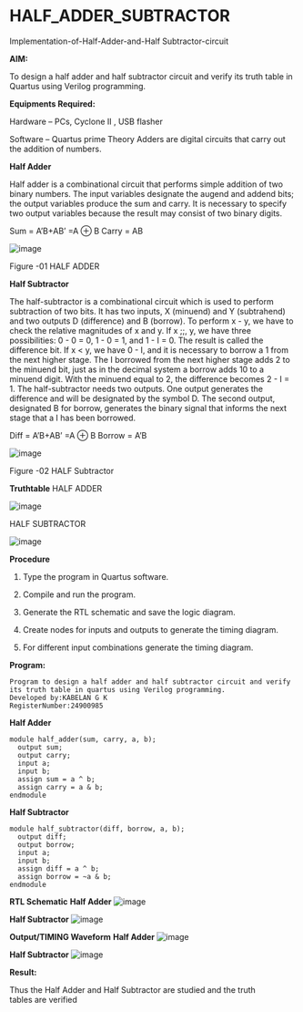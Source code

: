# HALF_ADDER_SUBTRACTOR

Implementation-of-Half-Adder-and-Half Subtractor-circuit

**AIM:**

To design a half adder and half subtractor circuit and verify its truth table in Quartus using Verilog programming.

**Equipments Required:**

Hardware – PCs, Cyclone II , USB flasher 

Software – Quartus prime Theory Adders are digital circuits that carry out the addition of numbers.

**Half Adder**

Half adder is a combinational circuit that performs simple addition of two binary numbers. The input variables designate the augend and addend bits; the output variables produce the sum and carry. It is necessary to specify two output variables because the result may consist of two binary digits.

Sum = A’B+AB’ =A ⊕ B Carry = AB

![image](https://github.com/user-attachments/assets/2b0c30fa-a085-4567-9cd5-f8809ac16bc4)


Figure -01 HALF ADDER

**Half Subtractor**

The half-subtractor is a combinational circuit which is used to perform subtraction of two bits. It has two inputs, X (minuend) and Y (subtrahend) and two outputs D (difference) and B (borrow). To perform x - y, we have to check the relative magnitudes of x and y. If x ;;, y, we have three possibilities: 0 - 0 = 0, 1 - 0 = 1, and 1 - I = 0. The result is called the difference bit. If x < y, we have 0 - I, and it is necessary to borrow a 1 from the next higher stage. The I borrowed from the next higher stage adds 2 to the minuend bit, just as in the decimal system a borrow adds 10 to a minuend digit. With the minuend equal to 2, the difference becomes 2 - I = 1. The half-subtractor needs two outputs. One output generates the difference and will be designated by the symbol D. The second output, designated B for borrow, generates the binary signal that informs the next stage that a I has been borrowed. 

Diff = A’B+AB’ =A ⊕ B
Borrow = A’B

![image](https://github.com/user-attachments/assets/8372e670-4886-48bb-8369-820568a64d54)


Figure -02 HALF Subtractor

**Truthtable**
HALF ADDER

![image](https://github.com/user-attachments/assets/5ddc52ef-d125-4442-8265-139c2bb7c6e7)


HALF SUBTRACTOR

![image](https://github.com/user-attachments/assets/83ec047b-4a5b-42ea-ac00-af7c49740ea2)



**Procedure**

1.	Type the program in Quartus software.

2.	Compile and run the program.

3.	Generate the RTL schematic and save the logic diagram.

4.	Create nodes for inputs and outputs to generate the timing diagram.

5.	For different input combinations generate the timing diagram.


**Program:**

```
Program to design a half adder and half subtractor circuit and verify its truth table in quartus using Verilog programming.
Developed by:KABELAN G K 
RegisterNumber:24900985

```
**Half Adder**
```
module half_adder(sum, carry, a, b);
  output sum;
  output carry;
  input a;
  input b;
  assign sum = a ^ b;
  assign carry = a & b;
endmodule

```
**Half Subtractor**
```
module half_subtractor(diff, borrow, a, b);
  output diff;
  output borrow;
  input a;
  input b;
  assign diff = a ^ b;
  assign borrow = ~a & b;
endmodule

```

**RTL Schematic**
**Half Adder**
![image](https://github.com/user-attachments/assets/0163d5e3-fda4-46e5-b48d-c4f5023a0b6a)

**Half Subtractor**
![image](https://github.com/user-attachments/assets/69257a8c-0afa-44a0-a4d3-3973d8438069)




**Output/TIMING Waveform**
**Half Adder**
![image](https://github.com/user-attachments/assets/0597ca12-88b3-4231-878a-e3a4da2af7ff)

**Half Subtractor**
![image](https://github.com/user-attachments/assets/5d6b55fe-2e1d-43a7-a3a5-51dd04b9b713)




**Result:**

Thus the Half Adder and Half Subtractor are studied and the truth tables are verified
